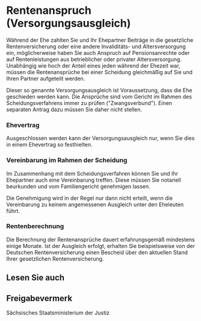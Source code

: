 # Rentenanspruch (Versorgungsausgleich)

Während der Ehe zahlten Sie und Ihr Ehepartner Beiträge in die gesetzliche Rentenversicherung oder eine andere Invaliditäts- und Altersversorgung ein, möglicherweise haben Sie auch Anspruch auf Pensionsanrechte oder auf Rentenleistungen aus betrieblicher oder privater Altersversorgung. Unabhängig wie hoch der Anteil eines jeden während der Ehezeit war, müssen die Rentenansprüche bei einer Scheidung gleichmäßig auf Sie und Ihren Partner aufgeteilt werden.

Dieser so genannte Versorgungsausgleich ist Voraussetzung, dass die Ehe geschieden werden kann. Die Ansprüche sind vom Gericht im Rahmen des Scheidungsverfahrens immer zu prüfen ("Zwangsverbund"). Einen separaten Antrag dazu müssen Sie daher nicht stellen.

### Ehevertrag

Ausgeschlossen werden kann der Versorgungsausgleich nur, wenn Sie dies in einem Ehevertrag so festhielten.

### Vereinbarung im Rahmen der Scheidung

Im Zusammenhang mit dem Scheidungsverfahren können Sie und Ihr Ehepartner auch eine Vereinbarung treffen. Diese müssen Sie notariell beurkunden und vom Familiengericht genehmigen lassen.

Die Genehmigung wird in der Regel nur dann nicht erteilt, wenn die Vereinbarung zu keinem angemessenen Ausgleich unter den Eheleuten führt.

### Rentenberechnung

Die Berechnung der Rentenansprüche dauert erfahrungsgemäß mindestens einige Monate. Ist der Ausgleich erfolgt, erhalten Sie beispielsweise von der Deutschen Rentenversicherung einen Bescheid über den aktuellen Stand Ihrer gesetzlichen Rentenversicherung.

## Lesen Sie auch

## Freigabevermerk

Sächsisches Staatsministerium der Justiz
